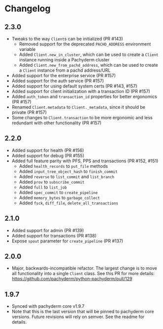 # Changelog

## 2.3.0

- Tweaks to the way `Client`s can be initialized (PR #143)
    - Removed support for the deprecated `PACHD_ADDRESS` environment variable
    - Added `Client.new_in_cluster`, which can be used to create a `Client` instance running inside a Pachyderm cluster
    - Added `Client.new_from_pachd_address`, which can be used to create a `Client` instance from a pachd address/URL
- Added support for the enterprise service (PR #157)
- Added support for the auth service (PR #157)
- Added support for using default system certs (PR #143, #157)
- Added support for client initialization with a transaction ID (PR #157)
- Added `auth_token` and `transaction_id` properties for better ergonomics (PR #157)
- Renamed `Client.metadata` to `Client._metadata`, since it should be private (PR #157)
- Some changes to `Client.transaction` to be more ergonomic and less redundant with other functionality (PR #157)

## 2.2.0

- Added support for health (PR #156)
- Added support for debug (PR #155)
- Added full feature parity with PFS, PPS and transactions (PR #152, #151)
    - Added `health_records` to `put_file` methods
    - Added `input_tree_object_hash` to `finish_commit`
    - Added `reverse` to `list_commit` and `list_branch`
    - Added `prov` to `subscribe_commit`
    - Added `full` to `list_job`
    - Added `spec_commit` to `create_pipeline`
    - Added `memory_bytes` to `garbage_collect`
    - Added `fsck`, `diff_file`, `delete_all_transactions`

## 2.1.0

- Added support for admin (PR #139)
- Added support for transactions (PR #138)
- Expose `spout` parameter for `create_pipeline`  (PR #137)

## 2.0.0

- Major, backwards-incompatible refactor. The largest change is to move all functionality into a single `Client` class. See this PR for more details: https://github.com/pachyderm/python-pachyderm/pull/129

## 1.9.7

- Synced with pachyderm core v1.9.7
- Note that this is the last version that will be pinned to pachyderm core versions. Future revisions will rely on semver. See the readme for details.
